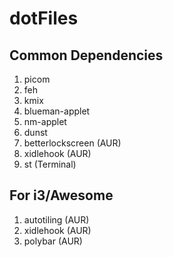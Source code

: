 # dotFiles

## Common Dependencies
1. picom
2. feh
3. kmix
4. blueman-applet
5. nm-applet
6. dunst
7. betterlockscreen (AUR)
8. xidlehook (AUR)
9. st (Terminal)
## For i3/Awesome
1. autotiling (AUR)
2. xidlehook (AUR)
3. polybar (AUR)


